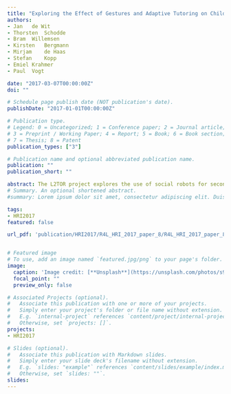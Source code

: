 ```yaml
---
title: "Exploring the Effect of Gestures and Adaptive Tutoring on Children’s Comprehension of L2 Vocabularies"
authors:
- Jan	de Wit	
- Thorsten	Schodde	
- Bram	Willemsen	
- Kirsten	Bergmann		
- Mirjam	de Haas	
- Stefan	Kopp		
- Emiel	Krahmer
- Paul	Vogt	

date: "2017-03-07T00:00:00Z"
doi: ""

# Schedule page publish date (NOT publication's date).
publishDate: "2017-01-01T00:00:00Z"

# Publication type.
# Legend: 0 = Uncategorized; 1 = Conference paper; 2 = Journal article;
# 3 = Preprint / Working Paper; 4 = Report; 5 = Book; 6 = Book section;
# 7 = Thesis; 8 = Patent
publication_types: ["3"]

# Publication name and optional abbreviated publication name.
publication: ""
publication_short: ""

abstract: The L2TOR project explores the use of social robots for second language tutoring. This paper presents an experiment in preparation to investigate the effects of two educational scaffolding features (adaptation/personalization and iconic gestures), when used by a robot tutor, on children’s comprehension of animal names in a foreign language. Participants will be children between the ages of four and five. The study is scheduled to take place in March 2017.
# Summary. An optional shortened abstract.
#summary: Lorem ipsum dolor sit amet, consectetur adipiscing elit. Duis posuere tellus ac convallis placerat. Proin tincidunt magna sed ex sollicitudin condimentum.

tags:
- HRI2017
featured: false

url_pdf: 'publication/HRI2017/R4L_HRI_2017_paper_8/R4L_HRI_2017_paper_8.pdf' 


# Featured image
# To use, add an image named `featured.jpg/png` to your page's folder. 
image:
  caption: 'Image credit: [**Unsplash**](https://unsplash.com/photos/s9CC2SKySJM)'
  focal_point: ""
  preview_only: false

# Associated Projects (optional).
#   Associate this publication with one or more of your projects.
#   Simply enter your project's folder or file name without extension.
#   E.g. `internal-project` references `content/project/internal-project/index.md`.
#   Otherwise, set `projects: []`.
projects:
- HRI2017

# Slides (optional).
#   Associate this publication with Markdown slides.
#   Simply enter your slide deck's filename without extension.
#   E.g. `slides: "example"` references `content/slides/example/index.md`.
#   Otherwise, set `slides: ""`.
slides:
---
```



